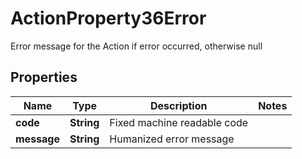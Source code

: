 

# ActionProperty36Error

Error message for the Action if error occurred, otherwise null

## Properties

| Name | Type | Description | Notes |
|------------ | ------------- | ------------- | -------------|
|**code** | **String** | Fixed machine readable code |  |
|**message** | **String** | Humanized error message |  |



